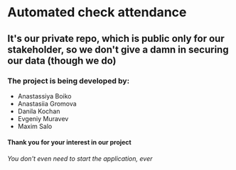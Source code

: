 # Automated check attendance

## It's our private repo, which is public only for our stakeholder, so we don't give a damn in securing our data (though we do)

### The project is being developed by:
* Anastassiya Boiko
* Anastasiia Gromova
* Danila Kochan
* Evgeniy Muravev
* Maxim Salo

#### Thank you for your interest in our project

###### You don't even need to start the application, ever
